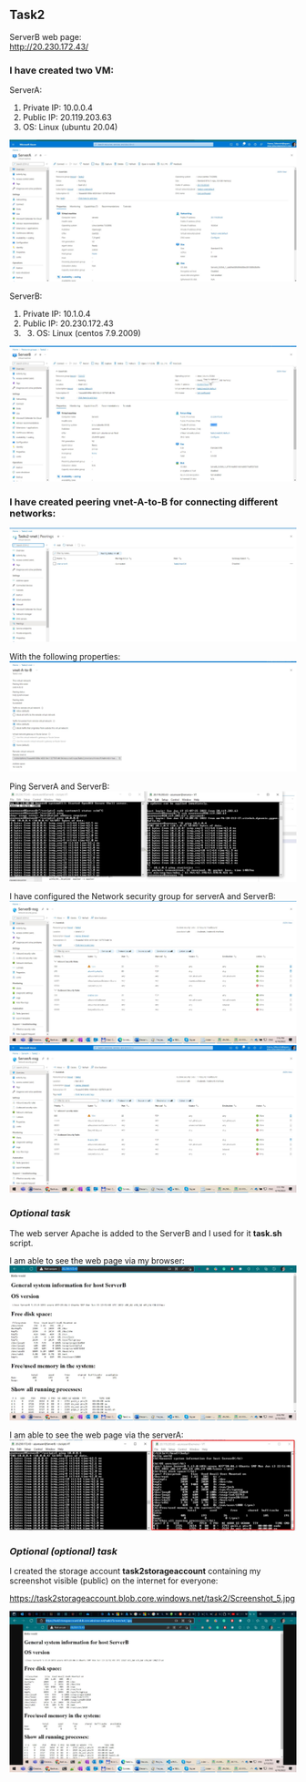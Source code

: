 ## Task2 ##
ServerB web page:  
http://20.230.172.43/

### I have created two VM: ###
ServerA:
1. Private IP:  10.0.0.4 
2. Public IP: 20.119.203.63
3. OS: Linux (ubuntu 20.04)

![serverA](./images/Screenshot_10.jpg)

ServerB:
1. Private IP:  10.1.0.4 
2. Public IP: 20.230.172.43
3. 3. OS: Linux (centos 7.9.2009)

![serverB](./images/Screenshot_11.jpg)

### I have created peering vnet-A-to-B for connecting different networks: ###

![peering](./images/Screenshot_1.jpg)

With the following properties:
![peering](./images/Screenshot_2.jpg)

Ping ServerA and ServerB:
![cheking connection](./images/Screenshot_3.jpg)

I have configured the Network security group for serverA and ServerB:
![serverB](./images/Screenshot_9.jpg)
![serverA](./images/Screenshot_12.jpg)

### ***Optional task*** ### 
The web server Apache is added to the ServerB and I used for it **task.sh** script.

I am able to see the web page via my browser:
![local browser](./images/Screenshot_5.jpg)

I am able to see the web page via the serverA:
![serverA](./images/Screenshot_4.jpg)

### ***Optional (optional) task*** ### 
I created the storage account **task2storageaccount** containing my screenshot visible (public) on the internet for everyone:

https://task2storageaccount.blob.core.windows.net/task2/Screenshot_5.jpg

![screenshot](./images/Screenshot_6.jpg)